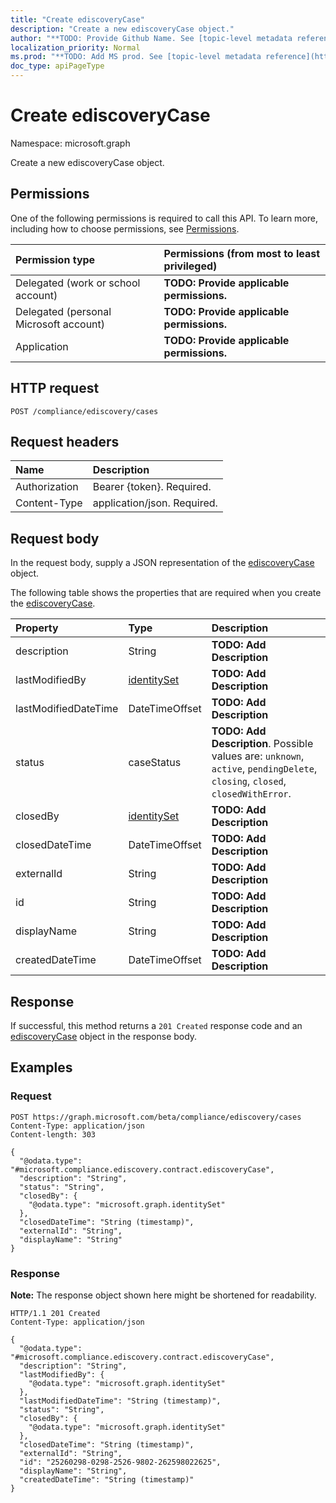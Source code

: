 ```yaml
---
title: "Create ediscoveryCase"
description: "Create a new ediscoveryCase object."
author: "**TODO: Provide Github Name. See [topic-level metadata reference](https://msgo.azurewebsites.net/add/document/guidelines/metadata.html#topic-level-metadata)**"
localization_priority: Normal
ms.prod: "**TODO: Add MS prod. See [topic-level metadata reference](https://msgo.azurewebsites.net/add/document/guidelines/metadata.html#topic-level-metadata)**"
doc_type: apiPageType
---
```


# Create ediscoveryCase
Namespace: microsoft.graph

Create a new ediscoveryCase object.

## Permissions
One of the following permissions is required to call this API. To learn more, including how to choose permissions, see [Permissions](/graph/permissions-reference).

|Permission type|Permissions (from most to least privileged)|
|:---|:---|
|Delegated (work or school account)|**TODO: Provide applicable permissions.**|
|Delegated (personal Microsoft account)|**TODO: Provide applicable permissions.**|
|Application|**TODO: Provide applicable permissions.**|

## HTTP request

<!-- {
  "blockType": "ignored"
}
-->
``` http
POST /compliance/ediscovery/cases
```

## Request headers
|Name|Description|
|:---|:---|
|Authorization|Bearer {token}. Required.|
|Content-Type|application/json. Required.|

## Request body
In the request body, supply a JSON representation of the [ediscoveryCase](../resources/ediscoverycase.md) object.

The following table shows the properties that are required when you create the [ediscoveryCase](../resources/ediscoverycase.md).

|Property|Type|Description|
|:---|:---|:---|
|description|String|**TODO: Add Description**|
|lastModifiedBy|[identitySet](../resources/identityset.md)|**TODO: Add Description**|
|lastModifiedDateTime|DateTimeOffset|**TODO: Add Description**|
|status|caseStatus|**TODO: Add Description**. Possible values are: `unknown`, `active`, `pendingDelete`, `closing`, `closed`, `closedWithError`.|
|closedBy|[identitySet](../resources/identityset.md)|**TODO: Add Description**|
|closedDateTime|DateTimeOffset|**TODO: Add Description**|
|externalId|String|**TODO: Add Description**|
|id|String|**TODO: Add Description**|
|displayName|String|**TODO: Add Description**|
|createdDateTime|DateTimeOffset|**TODO: Add Description**|



## Response

If successful, this method returns a `201 Created` response code and an [ediscoveryCase](../resources/ediscoverycase.md) object in the response body.

## Examples

### Request
<!-- {
  "blockType": "request",
  "name": "create_ediscoverycase_from_"
}
-->
``` http
POST https://graph.microsoft.com/beta/compliance/ediscovery/cases
Content-Type: application/json
Content-length: 303

{
  "@odata.type": "#microsoft.compliance.ediscovery.contract.ediscoveryCase",
  "description": "String",
  "status": "String",
  "closedBy": {
    "@odata.type": "microsoft.graph.identitySet"
  },
  "closedDateTime": "String (timestamp)",
  "externalId": "String",
  "displayName": "String"
}
```


### Response
**Note:** The response object shown here might be shortened for readability.
<!-- {
  "blockType": "response",
  "truncated": true,
  "@odata.type": "microsoft.compliance.ediscovery.contract.ediscoveryCase"
}
-->
``` http
HTTP/1.1 201 Created
Content-Type: application/json

{
  "@odata.type": "#microsoft.compliance.ediscovery.contract.ediscoveryCase",
  "description": "String",
  "lastModifiedBy": {
    "@odata.type": "microsoft.graph.identitySet"
  },
  "lastModifiedDateTime": "String (timestamp)",
  "status": "String",
  "closedBy": {
    "@odata.type": "microsoft.graph.identitySet"
  },
  "closedDateTime": "String (timestamp)",
  "externalId": "String",
  "id": "25260298-0298-2526-9802-262598022625",
  "displayName": "String",
  "createdDateTime": "String (timestamp)"
}
```

